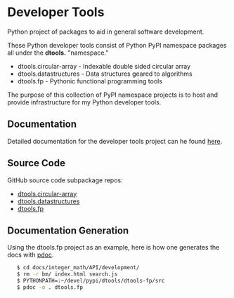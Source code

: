 # Developer Tools

Python project of packages to aid in general software development.

These Python developer tools consist of Python PyPI namespace packages all
under the **dtools.** "namespace."

* dtools.circular-array - Indexable double sided circular array 
* dtools.datastructures - Data structures geared to algorithms
* dtools.fp - Pythonic functional programming tools

The purpose of this collection of PyPI namespace projects is to host
and provide infrastructure for my Python developer tools.

## Documentation

Detailed documentation for the developer tools project can he found
[here](https://grscheller.github.io/dtools-docs/).

## Source Code

GitHub source code subpackage repos:

* [dtools.circular-array](https://github.com/grscheller/dtools-circular-array)
* [dtools.datastructures](https://github.com/grscheller/dtools-datastructures)
* [dtools.fp](https://github.com/grscheller/dtools-fp)

## Documentation Generation

Using the dtools.fp project as an example, here is how one generates the
docs with [pdoc](https://pypi.org/project/pdoc/).

```bash
   $ cd docs/integer_math/API/development/
   $ rm -r bm/ index.html search.js
   $ PYTHONPATH=:~/devel/pypi/dtools/dtools-fp/src
   $ pdoc -o . dtools.fp
```

